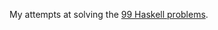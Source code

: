 My attempts at solving the [99 Haskell problems](http://www.haskell.org/haskellwiki/H-99:_Ninety-Nine_Haskell_Problems).
